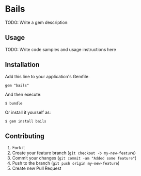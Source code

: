 # Bails

TODO: Write a gem description

## Usage

TODO: Write code samples and usage instructions here

## Installation

Add this line to your application's Gemfile:

    gem "bails"

And then execute:

    $ bundle

Or install it yourself as:

    $ gem install bails

## Contributing

1. Fork it
2. Create your feature branch (`git checkout -b my-new-feature`)
3. Commit your changes (`git commit -am "Added some feature"`)
4. Push to the branch (`git push origin my-new-feature`)
5. Create new Pull Request
